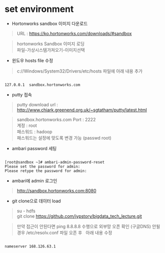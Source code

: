 # set environment

- Hortonworks sandbox 이미지 다운로드

> URL : https://ko.hortonworks.com/downloads/#sandbox<br>

> hortonworks Sandbox 이미지 로딩 <br> 
> 파일-가상시스템가져오기-이미지선택 

- 윈도우 hosts file 수정

> c://Windows/System32/Drivers/etc/hosts 파일에 아래 내용 추가
<pre><code>
127.0.0.1  sandbox.hortonworks.com
</code></pre>

- putty 접속  

> putty download url : http://www.chiark.greenend.org.uk/~sgtatham/putty/latest.html  <br>

> sandbox.hortonworks.com     Port : 2222<br>
> 계정 : root<br>
> 패스워드 : hadoop<br>
> 패스워드는 설정에 맞도록 변경 가능 (passwd root)<br>

- ambari password 세팅

<pre><code>
[root@sandbox ~]# ambari-admin-password-reset
Please set the password for admin: 
Please retype the password for admin:
</code></pre>

- ambari에 admin 로그인  

> http://sandbox.hortonworks.com:8080 


- git clone으로 데이터 load
> su - hdfs <br>
> git clone https://github.com/jypstory/bigdata_tech_lecture.git

> 만약 접근이 안된다면 ping 8.8.8.8 수행으로 외부망 오픈 확인 (구글DNS)
> 안될경우 /etc/resolv.conf 파일 오픈 후   아래 내용 수정
<pre><code>
nameserver 168.126.63.1
</code></pre>
